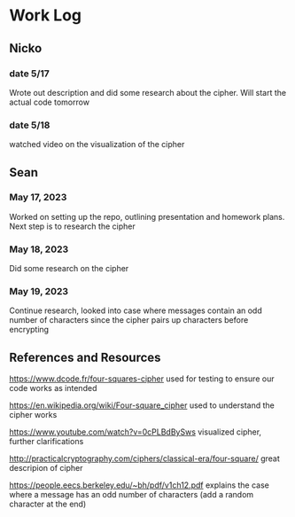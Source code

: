 # Work Log

## Nicko

### date 5/17

Wrote out description and did some research about the cipher. Will start the actual code tomorrow

### date 5/18

watched video on the visualization of the cipher


## Sean

### May 17, 2023

Worked on setting up the repo, outlining presentation and homework plans. Next step is to research the cipher

### May 18, 2023

Did some research on the cipher

### May 19, 2023

Continue research, looked into case where messages contain an odd number of characters since the cipher pairs up characters before encrypting

## References and Resources

https://www.dcode.fr/four-squares-cipher
used for testing to ensure our code works as intended

https://en.wikipedia.org/wiki/Four-square_cipher
used to understand the cipher works

https://www.youtube.com/watch?v=0cPLBdBySws
visualized cipher, further clarifications

http://practicalcryptography.com/ciphers/classical-era/four-square/
great descripion of cipher

https://people.eecs.berkeley.edu/~bh/pdf/v1ch12.pdf
explains the case where a message has an odd number of characters (add a random character at the end)